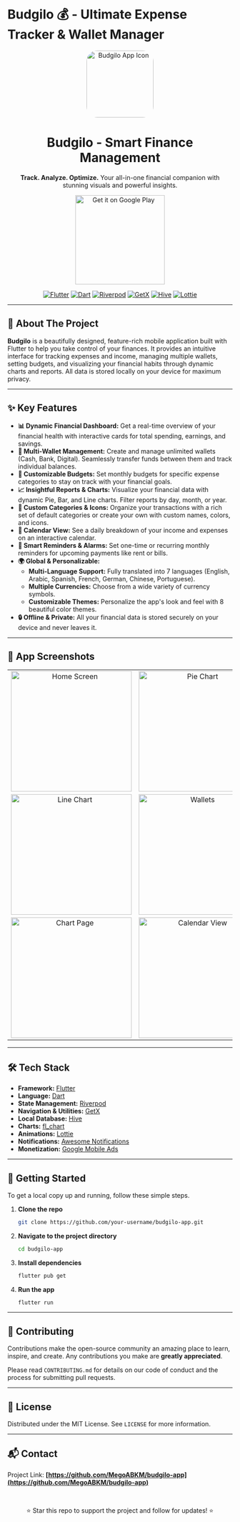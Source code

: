 # Budgilo 💰 - Ultimate Expense Tracker & Wallet Manager

<p align="center">
  <img src="https://github.com/user-attachments/assets/524fcdff-2bef-440e-a033-af144f07d70b" alt="Budgilo App Icon" width="150" style="border-radius: 24px;"/>
  <h1 align="center">Budgilo - Smart Finance Management</h1>
  <p align="center">
    <b>Track. Analyze. Optimize.</b> Your all-in-one financial companion with stunning visuals and powerful insights.
  </p>
</p>

<p align="center">
  <a href="https://play.google.com/store/apps/details?id=com.budgifydev.budgify" target="_blank">
    <img src="https://play.google.com/intl/en_us/badges/static/images/badges/en_badge_web_generic.png" alt="Get it on Google Play" width="200"/>
  </a>
</p>

<p align="center">
  <a href="https://flutter.dev" target="_blank"><img src="https://img.shields.io/badge/Flutter-02569B?style=for-the-badge&logo=flutter&logoColor=white" alt="Flutter"></a>
  <a href="https://dart.dev" target="_blank"><img src="https://img.shields.io/badge/Dart-0175C2?style=for-the-badge&logo=dart&logoColor=white" alt="Dart"></a>
  <a href="https://riverpod.dev/" target="_blank"><img src="https://img.shields.io/badge/Riverpod-4A98E8?style=for-the-badge&logo=riverpod&logoColor=white" alt="Riverpod"></a>
  <a href="https://pub.dev/packages/get" target="_blank"><img src="https://img.shields.io/badge/GetX-00A9E0?style=for-the-badge&logo=getx&logoColor=white" alt="GetX"></a>
  <a href="https://pub.dev/packages/hive" target="_blank"><img src="https://img.shields.io/badge/Hive-FFC107?style=for-the-badge&logo=hive&logoColor=black" alt="Hive"></a>
  <a href="https://pub.dev/packages/lottie" target="_blank"><img src="https://img.shields.io/badge/Lottie-000000?style=for-the-badge&logo=lottie&logoColor=white" alt="Lottie"></a>
</p>

---

## 🚀 About The Project

**Budgilo** is a beautifully designed, feature-rich mobile application built with Flutter to help you take control of your finances. It provides an intuitive interface for tracking expenses and income, managing multiple wallets, setting budgets, and visualizing your financial habits through dynamic charts and reports. All data is stored locally on your device for maximum privacy.

---

## ✨ Key Features

-   **📊 Dynamic Financial Dashboard:** Get a real-time overview of your financial health with interactive cards for total spending, earnings, and savings.
-   **👛 Multi-Wallet Management:** Create and manage unlimited wallets (Cash, Bank, Digital). Seamlessly transfer funds between them and track individual balances.
-   **🎯 Customizable Budgets:** Set monthly budgets for specific expense categories to stay on track with your financial goals.
-   **📈 Insightful Reports & Charts:** Visualize your financial data with dynamic Pie, Bar, and Line charts. Filter reports by day, month, or year.
-   **🎨 Custom Categories & Icons:** Organize your transactions with a rich set of default categories or create your own with custom names, colors, and icons.
-   **📅 Calendar View:** See a daily breakdown of your income and expenses on an interactive calendar.
-   **🔔 Smart Reminders & Alarms:** Set one-time or recurring monthly reminders for upcoming payments like rent or bills.
-   **🌍 Global & Personalizable:**
    -   **Multi-Language Support:** Fully translated into 7 languages (English, Arabic, Spanish, French, German, Chinese, Portuguese).
    -   **Multiple Currencies:** Choose from a wide variety of currency symbols.
    -   **Customizable Themes:** Personalize the app's look and feel with 8 beautiful color themes.
-   **🔒 Offline & Private:** All your financial data is stored securely on your device and never leaves it.

---

## 🎥 App Screenshots

<table align="center" cellpadding="5">
  <tr>
    <td align="center">
      <img src="https://github.com/user-attachments/assets/fb947537-0bff-4d87-ae8f-5f4e7d8a7e32" width="270" alt="Home Screen">
    </td>
    <td align="center">
      <img src="https://github.com/user-attachments/assets/cabef679-2eea-4081-a1dc-50a914797800" width="270" alt="Pie Chart">
    </td>
    <td align="center">
      <img src="https://github.com/user-attachments/assets/bfddd3b0-d37a-4177-a4a1-d859d17639b6" width="270" alt="Categories & Wallets">
    </td>
  </tr>
  <tr>
    <td align="center">
      <img src="https://github.com/user-attachments/assets/099c6d74-1ba9-46f0-b087-846840daf68e" width="270" alt="Line Chart">
    </td>
    <td align="center">
      <img src="https://github.com/user-attachments/assets/913dcd63-3cea-42f5-8b76-7ecddb608b1e" width="270" alt="Wallets">
    </td>
    <td align="center">
      <img src="https://github.com/user-attachments/assets/9e24d6da-d5c7-47db-940f-7c6114ca6993" width="270" alt="Expenses in Bills">
    </td>
  </tr>
  <tr>
    <td align="center">
      <img src="https://github.com/user-attachments/assets/d72973ea-954e-4ae5-bfc0-cc4d11e07cc3" width="270" alt="Chart Page">
    </td>
    <td align="center">
      <img src="https://github.com/user-attachments/assets/e9de9180-72e6-4844-b517-61496bfd609b" width="270" alt="Calendar View">
    </td>
    <td align="center">
      <img src="https://github.com/user-attachments/assets/4fec9d3e-91e3-4450-ba43-106a3884ca8c" width="270" alt="Chart Page Alt">
    </td>
  </tr>
</table>

---

## 🛠️ Tech Stack

-   **Framework:** [Flutter](https://flutter.dev/)
-   **Language:** [Dart](https://dart.dev/)
-   **State Management:** [Riverpod](https://riverpod.dev/)
-   **Navigation & Utilities:** [GetX](https://pub.dev/packages/get)
-   **Local Database:** [Hive](https://pub.dev/packages/hive)
-   **Charts:** [fl_chart](https://pub.dev/packages/fl_chart)
-   **Animations:** [Lottie](https://pub.dev/packages/lottie)
-   **Notifications:** [Awesome Notifications](https://pub.dev/packages/awesome_notifications)
-   **Monetization:** [Google Mobile Ads](https://pub.dev/packages/google_mobile_ads)

---

## 🚀 Getting Started

To get a local copy up and running, follow these simple steps.

1.  **Clone the repo**
    ```sh
    git clone https://github.com/your-username/budgilo-app.git
    ```
2.  **Navigate to the project directory**
    ```sh
    cd budgilo-app
    ```
3.  **Install dependencies**
    ```sh
    flutter pub get
    ```
4.  **Run the app**
    ```sh
    flutter run
    ```

---

## 🙌 Contributing

Contributions make the open-source community an amazing place to learn, inspire, and create. Any contributions you make are **greatly appreciated**.

Please read `CONTRIBUTING.md` for details on our code of conduct and the process for submitting pull requests.

---

## 📄 License

Distributed under the MIT License. See `LICENSE` for more information.

---

## 📬 Contact

Project Link: **[https://github.com/MegoABKM/budgilo-app](https://github.com/MegoABKM/budgilo-app)**

<br>

<p align="center">
  ⭐ Star this repo to support the project and follow for updates! ⭐
</p>
